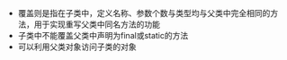 * 覆盖则是指在子类中，定义名称、参数个数与类型均与父类中完全相同的方法，用于实现重写父类中同名方法的功能
* 子类中不能覆盖父类中声明为final或static的方法
* 可以利用父类对象访问子类的对象



